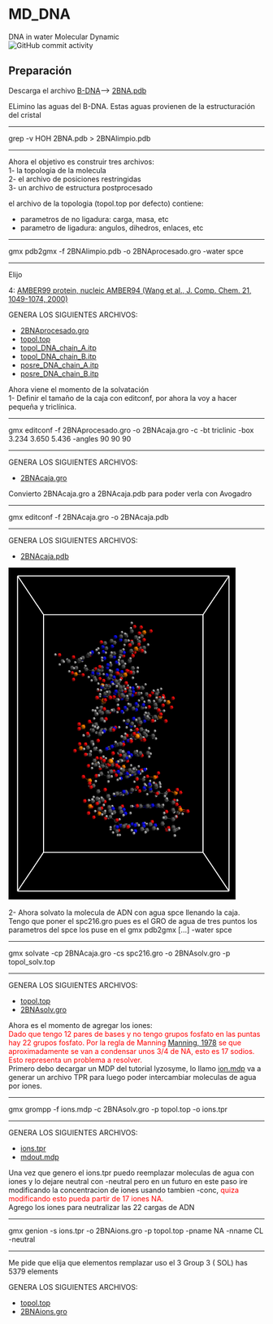 # MD_DNA
DNA in water Molecular Dynamic  
![GitHub commit activity](https://img.shields.io/github/commit-activity/m/tnavarrofebre/MD_DNA)

## Preparación

Descarga el archivo [B-DNA](https://github.com/tnavarrofebre/MD_DNA/blob/main/Preparacion/2BNA.pdb)--> [2BNA.pdb](https://www.rcsb.org/structure/2bna)

ELimino las aguas del B-DNA. Estas aguas provienen de la estructuración del cristal
_____________________________________
grep -v HOH 2BNA.pdb > 2BNAlimpio.pdb
_____________________________________

Ahora el objetivo es construir tres archivos:  
1- la topologia de la molecula  
2- el archivo de posiciones restringidas  
3- un archivo de estructura postprocesado

el archivo de la topologia (topol.top por defecto) contiene:
* parametros de no ligadura: carga, masa, etc
* parametro de ligadura: angulos, dihedros, enlaces, etc

_____________________________________
gmx pdb2gmx -f 2BNAlimpio.pdb -o 2BNAprocesado.gro -water spce
_____________________________________
Elijo

4: [AMBER99 protein, nucleic AMBER94 (Wang et al., J. Comp. Chem. 21, 1049-1074, 2000)](https://doi.org/10.1002/1096-987X(200009)21:12<1049::AID-JCC3>3.0.CO;2-F)

GENERA LOS SIGUIENTES ARCHIVOS:
* [2BNAprocesado.gro](https://github.com/tnavarrofebre/MD_DNA/blob/main/Preparacion/2BNAprocesado.gro) 
* [topol.top](https://github.com/tnavarrofebre/MD_DNA/blob/main/Preparacion/#topol.top.1#) 
* [topol_DNA_chain_A.itp](https://github.com/tnavarrofebre/MD_DNA/blob/main/Preparacion/topol_DNA_chain_A.itp) 
* [topol_DNA_chain_B.itp](https://github.com/tnavarrofebre/MD_DNA/blob/main/Preparacion/topol_DNA_chain_B.itp) 
* [posre_DNA_chain_A.itp](https://github.com/tnavarrofebre/MD_DNA/blob/main/Preparacion/posre_DNA_chain_A.itp) 
* [posre_DNA_chain_B.itp](https://github.com/tnavarrofebre/MD_DNA/blob/main/Preparacion/posre_DNA_chain_B.itp) 

Ahora viene el momento de la solvatación  
1- Definir el tamaño de la caja con editconf, por ahora la voy a hacer pequeña y triclínica.  
____________________________
gmx editconf -f 2BNAprocesado.gro -o 2BNAcaja.gro -c -bt triclinic
-box 3.234  3.650  5.436 -angles 90 90 90
____________________________ 

GENERA LOS SIGUIENTES ARCHIVOS:
* [2BNAcaja.gro](https://github.com/tnavarrofebre/MD_DNA/blob/main/Preparacion/2BNAcaja.gro)

Convierto 2BNAcaja.gro a 2BNAcaja.pdb para poder verla con Avogadro
________________________________
gmx editconf -f 2BNAcaja.gro -o 2BNAcaja.pdb
________________________________

GENERA LOS SIGUIENTES ARCHIVOS:
* [2BNAcaja.pdb](https://github.com/tnavarrofebre/MD_DNA/blob/main/Preparacion/2BNAcaja.pdb)

![2BNA en caja triclinica de medidas 3.234,3.650,5.436 y angulos 90,90,90](https://github.com/tnavarrofebre/MD_DNA/blob/main/Preparacion/imagenes/2BNAcaja.png)

2- Ahora solvato la molecula de ADN con agua spce llenando la caja.  
Tengo que poner el spc216.gro pues es el GRO de agua de tres puntos los parametros del spce los puse en el gmx pdb2gmx [...] -water spce

___________________________
gmx solvate -cp 2BNAcaja.gro -cs spc216.gro -o 2BNAsolv.gro -p topol_solv.top
___________________________

GENERA LOS SIGUIENTES ARCHIVOS:
* [topol.top](https://github.com/tnavarrofebre/MD_DNA/blob/main/Preparacion/#topol.top.2#)
* [2BNAsolv.gro](https://github.com/tnavarrofebre/MD_DNA/blob/main/Preparacion/2BNAsolv.gro)

Ahora es el momento de agregar los iones:  
<font color="red">Dado que tengo 12 pares de bases y no tengo grupos fosfato en las puntas hay 22 grupos fosfato. Por la regla de Manning [Manning, 1978](https://doi.org/10.1017/S0033583500002031) se que aproximadamente se van a condensar unos 3/4 de NA, esto es 17 sodios. Esto representa un problema a resolver.</font>  
Primero debo decargar un MDP del tutorial lyzosyme, lo llamo [ion.mdp](https://github.com/tnavarrofebre/MD_DNA/blob/main/Preparacion/ions.mdp) va a generar un archivo TPR para luego poder intercambiar moleculas de agua por iones.

_______________________
gmx grompp -f ions.mdp -c 2BNAsolv.gro -p topol.top -o ions.tpr
_______________________

GENERA LOS SIGUIENTES ARCHIVOS:
* [ions.tpr](https://github.com/tnavarrofebre/MD_DNA/blob/main/Preparacion/ion.tpr)
* [mdout.mdp](https://github.com/tnavarrofebre/MD_DNA/blob/main/Preparacion/mdout.mdp)

Una vez que genero el ions.tpr puedo reemplazar moleculas de agua con iones y lo dejare neutral con -neutral pero en un futuro en este paso ire modificando la concentracion de iones usando tambien -conc, <font color="red">quiza modificando esto pueda partir de 17 iones NA.</font>  
Agrego los iones para neutralizar las 22 cargas de ADN

_____________________________
gmx genion -s ions.tpr -o 2BNAions.gro -p topol.top -pname NA -nname
CL -neutral
_____________________________

Me pide que elija que elementos remplazar uso el 3
Group     3 (            SOL) has  5379 elements

GENERA LOS SIGUIENTES ARCHIVOS:
* [topol.top](https://github.com/tnavarrofebre/MD_DNA/blob/main/Preparacion/topol.top)
* [2BNAions.gro](https://github.com/tnavarrofebre/MD_DNA/blob/main/Preparacion/2BNAions.gro)